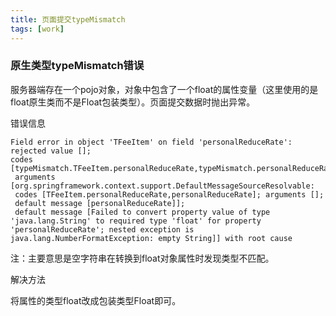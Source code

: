 ```yaml
---
title: 页面提交typeMismatch
tags: [work]
---
```


### 原生类型typeMismatch错误

服务器端存在一个pojo对象，对象中包含了一个float的属性变量（这里使用的是float原生类而不是Float包装类型）。页面提交数据时抛出异常。

错误信息

```
Field error in object 'TFeeItem' on field 'personalReduceRate': rejected value []; 
codes [typeMismatch.TFeeItem.personalReduceRate,typeMismatch.personalReduceRate,typeMismatch.float,typeMismatch];
 arguments [org.springframework.context.support.DefaultMessageSourceResolvable: 
 codes [TFeeItem.personalReduceRate,personalReduceRate]; arguments []; 
 default message [personalReduceRate]]; 
 default message [Failed to convert property value of type 'java.lang.String' to required type 'float' for property 'personalReduceRate'; nested exception is java.lang.NumberFormatException: empty String]] with root cause
```

注：主要意思是空字符串在转换到float对象属性时发现类型不匹配。

解决方法

将属性的类型float改成包装类型Float即可。